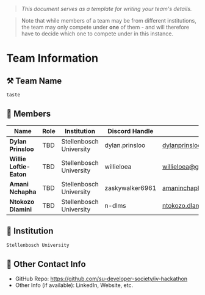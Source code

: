 > *This document serves as a template for writing your team's details.*

> Note that while members of a team may be from different institutions, the team may only compete under **one** of them - and will therefore have to decide which one to compete under in this instance.

# Team Information

## ⚒️ Team Name
``` c
taste
```

## 👥 Members
| Name     | Role                | Institution           | Discord Handle | Email |
|----------|---------------------|-----------------------| -------------------|-------------|
| **Dylan Prinsloo**      | TBD | Stellenbosch University | dylan.prinsloo  | dylanprinsloo@icloud.com |
| **Willie Loftie-Eaton** | TBD | Stellenbosch University | willieloea      | willieloea@gmail.com> |
| **Amani Nchapha**       | TBD | Stellenbosch University | zaskywalker6961 | amaninchapha@gmail.com |
| **Ntokozo Dlamini**     | TBD | Stellenbosch University | n-dlms          | ntokozo.dlamini.xyz@gmail.com |

## 🏫 Institution
``` c
Stellenbosch University
```

## 📧 Other Contact Info
- GitHub Repo: https://github.com/su-developer-society/iv-hackathon
- Other Info (if available): LinkedIn, Website, etc.
